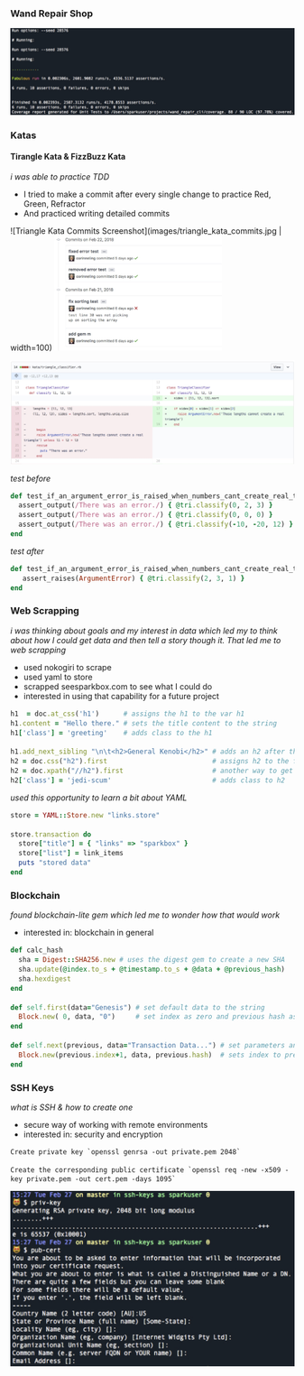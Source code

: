 ### Wand Repair Shop

![Wand Test Screenshot](images/wand-shop-test-run.jpg)



### Katas
#### Tirangle Kata & FizzBuzz Kata
_i was able to practice TDD_
* I tried to make a commit after every single change to practice Red, Green, Refractor
* And practiced writing detailed commits

![Triangle Kata Commits Screenshot](images/triangle_kata_commits.jpg | width=100)
<img src="images/triangle_kata_commits.jpg" height="204">

![Triangle Kata Screenshot](images/tirangle_kata.jpg)

_test before_
```ruby
def test_if_an_argument_error_is_raised_when_numbers_cant_create_real_triangle
  assert_output(/There was an error./) { @tri.classify(0, 2, 3) }
  assert_output(/There was an error./) { @tri.classify(0, 0, 0) }
  assert_output(/There was an error./) { @tri.classify(-10, -20, 12) }
end
```

_test after_
```ruby
def test_if_an_argument_error_is_raised_when_numbers_cant_create_real_triangle
   assert_raises(ArgumentError) { @tri.classify(2, 3, 1) }
end
```

### Web Scrapping
_i was thinking about goals and my interest in data which led my to think about how I could get data and then tell a story though it. That led me to web scrapping_
   * used nokogiri to scrape
   * used yaml to store
   * scrapped seesparkbox.com to see what I could do
   * interested in using that capability for a future project

```ruby
h1  = doc.at_css('h1')      # assigns the h1 to the var h1
h1.content = "Hello there." # sets the title content to the string
h1['class'] = 'greeting'    # adds class to the h1

h1.add_next_sibling "\n\t<h2>General Kenobi</h2>" # adds an h2 after the h1
h2 = doc.css("h2").first                          # assigns h2 to the first h2 of the doc
h2 = doc.xpath("//h2").first                      # another way to get the h2
h2['class'] = 'jedi-scum'                         # adds class to h2
```

 _used this opportunity to learn a bit about YAML_

```ruby
store = YAML::Store.new "links.store"

store.transaction do
  store["title"] = { "links" => "sparkbox" }
  store["list"] = link_items
  puts "stored data"
end
```


### Blockchain

_found blockchain-lite gem which led me to wonder how that would work_
  * interested in: blockchain in general

```ruby
def calc_hash
  sha = Digest::SHA256.new # uses the digest gem to create a new SHA
  sha.update(@index.to_s + @timestamp.to_s + @data + @previous_hash)
  sha.hexdigest
end

def self.first(data="Genesis") # set default data to the string
  Block.new( 0, data, "0")     # set index as zero and previous hash as zero
end

def self.next(previous, data="Transaction Data...") # set parameters and default data
  Block.new(previous.index+1, data, previous.hash)  # sets index to previous block + 1, hash to previous hash
end
```


### SSH Keys

_what is SSH & how to create one_
 * secure  way of working with remote environments
 * interested in: security and encryption

 ```
Create private key `openssl genrsa -out private.pem 2048`

Create the corresponding public certificate `openssl req -new -x509 -key private.pem -out cert.pem -days 1095`
```

![SSH Generate Screenshot](images/ssh-key-output-w-aliases.jpg)
